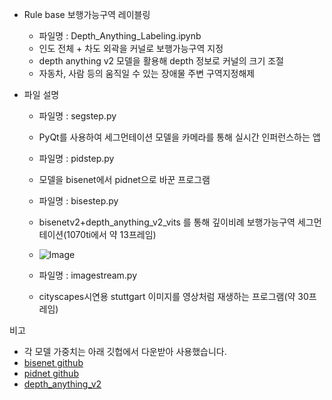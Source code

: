 - Rule base 보행가능구역 레이블링
  - 파일명 : Depth_Anything_Labeling.ipynb
  - 인도 전체 + 차도 외곽을 커널로 보행가능구역 지정
  - depth anything v2 모델을 활용해 depth 정보로 커널의 크기 조절
  - 자동차, 사람 등의 움직일 수 있는 장애물 주변 구역지정해제
 
- 파일 설명
  - 파일명 : segstep.py
  - PyQt를 사용하여 세그먼테이션 모델을 카메라를 통해 실시간 인퍼런스하는 앱
    
  - 파일명 : pidstep.py
  - 모델을 bisenet에서 pidnet으로 바꾼 프로그램
    
  - 파일명 : bisestep.py
  - bisenetv2+depth_anything_v2_vits 를 통해 깊이비례 보행가능구역 세그먼테이션(1070ti에서 약 13프레임)
  - ![Image](https://github.com/user-attachments/assets/1fac894e-f38c-40b9-9d03-31256cbf916d)
    
  - 파일명 : imagestream.py
  - cityscapes시연용 stuttgart 이미지를 영상처럼 재생하는 프로그램(약 30프레임)
    
비고
- 각 모델 가중치는 아래 깃헙에서 다운받아 사용했습니다.
- [bisenet github](https://github.com/CoinCheung/BiSeNet)
- [pidnet github](https://github.com/XuJiacong/PIDNet)
- [depth_anything_v2](https://github.com/DepthAnything/Depth-Anything-V2)
